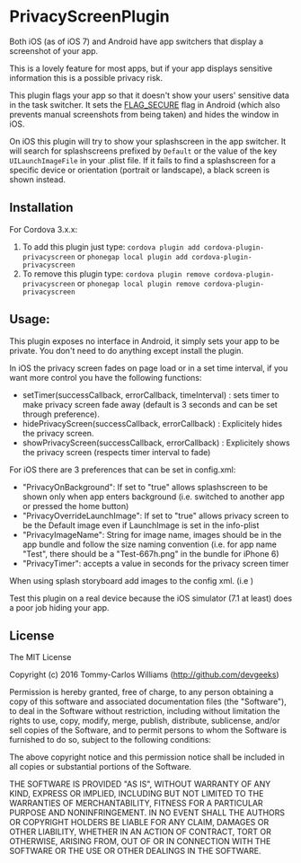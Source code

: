 PrivacyScreenPlugin
==================

Both iOS (as of iOS 7) and Android have app switchers that display a screenshot of your app.

This is a lovely feature for most apps, but if your app displays sensitive information this is a possible privacy risk.

This plugin flags your app so that it doesn't show your users' sensitive data in the task switcher. It sets the [FLAG_SECURE](http://developer.android.com/reference/android/view/WindowManager.LayoutParams.html#FLAG_SECURE) flag in Android (which also prevents manual screenshots from being taken) and hides the window in iOS.

On iOS this plugin will try to show your splashscreen in the app switcher. It will search for splashscreens prefixed by `Default` or the value of the key `UILaunchImageFile` in your .plist file.
If it fails to find a splashscreen for a specific device or orientation (portrait or landscape), a black screen is shown instead.

Installation
------------

For Cordova 3.x.x:

1. To add this plugin just type: `cordova plugin add cordova-plugin-privacyscreen` or `phonegap local plugin add cordova-plugin-privacyscreen`
2. To remove this plugin type: `cordova plugin remove cordova-plugin-privacyscreen` or `phonegap local plugin remove cordova-plugin-privacyscreen`

Usage:
------

This plugin exposes no interface in Android, it simply sets your app to be private. You don't need to do anything except install the plugin.

In iOS the privacy screen fades on page load or in a set time interval, if you want more control you have the following functions:
- setTimer(successCallback, errorCallback, timeInterval) : sets timer to make privacy screen fade away (default is 3 seconds and can be set through preference).
- hidePrivacyScreen(successCallback, errorCallback)  : Explicitely hides the privacy screen.
- showPrivacyScreen(successCallback, errorCallback)  : Explicitely shows the privacy screen (respects timer interval to fade)

For iOS there are 3 preferences that can be set in config.xml:
- "PrivacyOnBackground": If set to "true" allows splashscreen to be shown only when app enters background (i.e. switched to another app or pressed the home button)
- "PrivacyOverrideLaunchImage": If set to "true" allows privacy screen to be the Default image even if LaunchImage is set in the info-plist
- "PrivacyImageName": String for image name, images should be in the app bundle and follow the size naming convention (i.e. for app name "Test", there should be a "Test-667h.png" in the bundle for iPhone 6)
- "PrivacyTimer": accepts a value in seconds for the privacy screen timer

When using splash storyboard add images to the config xml.
(i.e
  <splash src="res/screen/ios/LaunchImage@2x~universal~anyany.png" />
  <splash src="res/screen/ios/LaunchImage@3x~universal~anyany.png" />
  )

Test this plugin on a real device because the iOS simulator (7.1 at least) does a poor job hiding your app.

## License

The MIT License

Copyright (c) 2016 Tommy-Carlos Williams (http://github.com/devgeeks)

Permission is hereby granted, free of charge, to any person obtaining a copy of this software and associated documentation files (the "Software"), to deal in the Software without restriction, including without limitation the rights to use, copy, modify, merge, publish, distribute, sublicense, and/or sell copies of the Software, and to permit persons to whom the Software is furnished to do so, subject to the following conditions:

The above copyright notice and this permission notice shall be included in all copies or substantial portions of the Software.

THE SOFTWARE IS PROVIDED "AS IS", WITHOUT WARRANTY OF ANY KIND, EXPRESS OR IMPLIED, INCLUDING BUT NOT LIMITED TO THE WARRANTIES OF MERCHANTABILITY, FITNESS FOR A PARTICULAR PURPOSE AND NONINFRINGEMENT. IN NO EVENT SHALL THE AUTHORS OR COPYRIGHT HOLDERS BE LIABLE FOR ANY CLAIM, DAMAGES OR OTHER LIABILITY, WHETHER IN AN ACTION OF CONTRACT, TORT OR OTHERWISE, ARISING FROM, OUT OF OR IN CONNECTION WITH THE SOFTWARE OR THE USE OR OTHER DEALINGS IN THE SOFTWARE.
